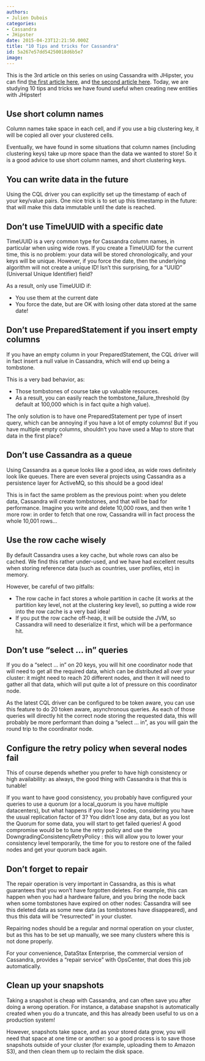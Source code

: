 ```yaml
---
authors:
- Julien Dubois
categories:
- Cassandra
- JHipster
date: 2015-04-23T12:21:50.000Z
title: "10 Tips and tricks for Cassandra"
id: 5a267e57dd54250018d6b5e7
image: 
---
```


This is the 3rd article on this series on using Cassandra with JHipster, you can find [the first article here](https://blog.ippon.tech/using-cassandra-jhipster/), and [the second article here](https://blog.ippon.tech/modeling-data-with-cassandra-what-cql-hides-away-from-you/). Today, we are studying 10 tips and tricks we have found useful when creating new entities with JHipster!

## Use short column names

Column names take space in each cell, and if you use a big clustering key, it will be copied all over your clustered cells.

Eventually, we have found in some situations that column names (including clustering keys) take up more space than the data we wanted to store! So it is a good advice to use short column names, and short clustering keys.

## You can write data in the future

Using the CQL driver you can explicitly set up the timestamp of each of your key/value pairs. One nice trick is to set up this timestamp in the future: that will make this data immutable until the date is reached.

## Don’t use TimeUUID with a specific date

TimeUUID is a very common type for Cassandra column names, in particular when using wide rows. If you create a TimeUUID for the current time, this is no problem: your data will be stored chronologically, and your keys will be unique. However, if you force the date, then the underlying algorithm will not create a unique ID! Isn’t this surprising, for a “UUID” (Universal Unique Identifier) field?

As a result, only use TimeUUID if:

- You use them at the current date
- You force the date, but are OK with losing other data stored at the same date!

## Don’t use PreparedStatement if you insert empty columns

If you have an empty column in your PreparedStatement, the CQL driver will in fact insert a null value in Cassandra, which will end up being a tombstone.

This is a very bad behavior, as:

- Those tombstones of course take up valuable resources.
- As a result, you can easily reach the tombstone_failure_threshold (by default at 100,000 which is in fact quite a high value).

The only solution is to have one PreparedStatement per type of insert query, which can be annoying if you have a lot of empty columns! But if you have multiple empty columns, shouldn’t you have used a Map to store that data in the first place?

## Don’t use Cassandra as a queue

Using Cassandra as a queue looks like a good idea, as wide rows definitely look like queues. There are even several projects using Cassandra as a persistence layer for ActiveMQ, so this should be a good idea!

This is in fact the same problem as the previous point: when you delete data, Cassandra will create tombstones, and that will be bad for performance. Imagine you write and delete 10,000 rows, and then write 1 more row: in order to fetch that one row, Cassandra will in fact process the whole 10,001 rows…

## Use the row cache wisely

By default Cassandra uses a key cache, but whole rows can also be cached. We find this rather under-used, and we have had excellent results when storing reference data (such as countries, user profiles, etc) in memory.

However, be careful of two pitfalls:

- The row cache in fact stores a whole partition in cache (it works at the partition key level, not at the clustering key level), so putting a wide row into the row cache is a very bad idea!
- If you put the row cache off-heap, it will be outside the JVM, so Cassandra will need to deserialize it first, which will be a performance hit.

## Don’t use “select … in” queries

If you do a “select … in” on 20 keys, you will hit one coordinator node that will need to get all the required data, which can be distributed all over your cluster: it might need to reach 20 different nodes, and then it will need to gather all that data, which will put quite a lot of pressure on this coordinator node.

As the latest CQL driver can be configured to be token aware, you can use this feature to do 20 token aware, asynchronous queries. As each of those queries will directly hit the correct node storing the requested data, this will probably be more performant than doing a “select … in”, as you will gain the round trip to the coordinator node.

## Configure the retry policy when several nodes fail

This of course depends whether you prefer to have high consistency or high availability: as always, the good thing with Cassandra is that this is tunable!

If you want to have good consistency, you probably have configured your queries to use a quorum (or a local_quorum is you have multiple datacenters), but what happens if you lose 2 nodes, considering you have the usual replication factor of 3? You didn’t lose any data, but as you lost the Quorum for some data, you will start to get failed queries! A good compromise would be to tune the retry policy and use the DowngradingConsistencyRetryPolicy : this will allow you to lower your consistency level temporarily, the time for you to restore one of the failed nodes and get your quorum back again.

## Don’t forget to repair

The repair operation is very important in Cassandra, as this is what guarantees that you won’t have forgotten deletes. For example, this can happen when you had a hardware failure, and you bring the node back when some tombstones have expired on other nodes: Cassandra will see this deleted data as some new data (as tombstones have disappeared), and thus this data will be “resurrected” in your cluster.

Repairing nodes should be a regular and normal operation on your cluster, but as this has to be set up manually, we see many clusters where this is not done properly.

For your convenience, DataStax Enterprise, the commercial version of Cassandra, provides a “repair service” with OpsCenter, that does this job automatically.

## Clean up your snapshots

Taking a snapshot is cheap with Cassandra, and can often save you after doing a wrong operation. For instance, a database snapshot is automatically created when you do a truncate, and this has already been useful to us on a production system!

However, snapshots take space, and as your stored data grow, you will need that space at one time or another: so a good process is to save those snapshots outside of your cluster (for example, uploading them to Amazon S3), and then clean them up to reclaim the disk space.
